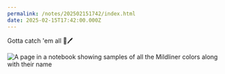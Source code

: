 ```yaml
---
permalink: /notes/202502151742/index.html
date: 2025-02-15T17:42:00.000Z
---
```


Gotta catch 'em all 📔🖊️

![A page in a notebook showing samples of all the Mildliner colors along with their name](https://cdn.rknight.me/site/2025/midliners-test-page.jpg)